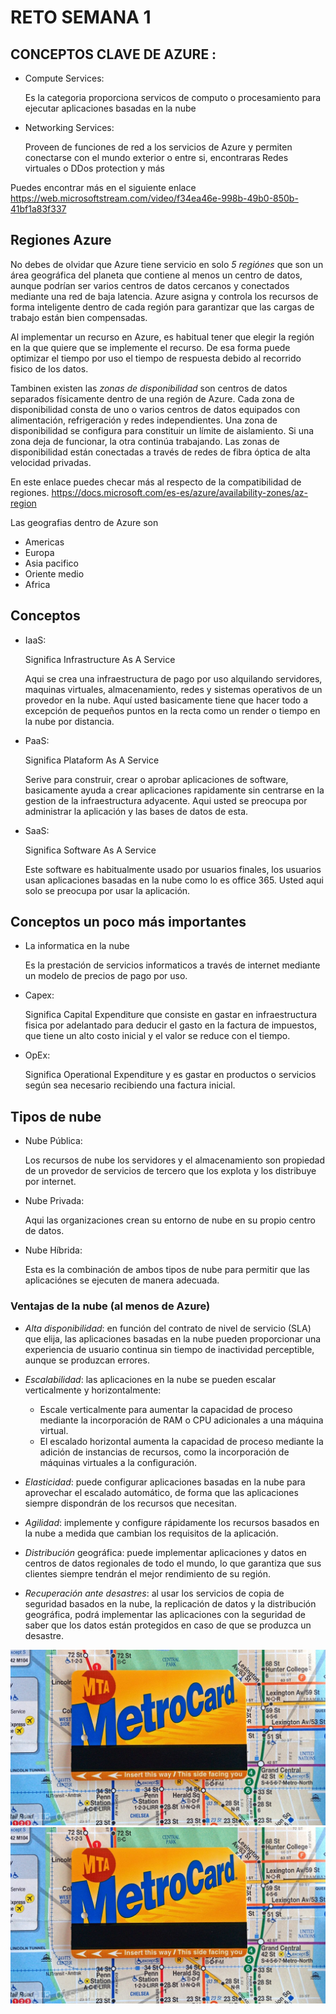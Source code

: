 # RETO SEMANA 1 #
## CONCEPTOS CLAVE DE AZURE : 
- Compute Services:

  Es la categoria proporciona servicos de computo o procesamiento para ejecutar aplicaciones basadas en la nube

- Networking Services:
  
  Proveen de funciones de red a los servicios de Azure y permiten conectarse con el mundo exterior o entre si, encontraras Redes virtuales o DDos protection y más

Puedes encontrar más en el siguiente enlace <https://web.microsoftstream.com/video/f34ea46e-998b-49b0-850b-41bf1a83f337>

## Regiones Azure ##
No debes de olvidar que Azure tiene servicio en solo _5 regiónes_ que son un área geográfica del planeta que contiene al menos un centro de datos, aunque podrían ser varios centros de datos cercanos y conectados mediante una red de baja latencia. Azure asigna y controla los recursos de forma inteligente dentro de cada región para garantizar que las cargas de trabajo están bien compensadas.

Al implementar un recurso en Azure, es habitual tener que elegir la región en la que quiere que se implemente el recurso.
De esa forma puede optimizar el tiempo por uso el tiempo de respuesta debido al recorrido fisico de los datos.

Tambinen existen las *_zonas de disponibilidad_* son centros de datos separados físicamente dentro de una región de Azure. Cada zona de disponibilidad consta de uno o varios centros de datos equipados con alimentación, refrigeración y redes independientes. Una zona de disponibilidad se configura para constituir un límite de aislamiento. Si una zona deja de funcionar, la otra continúa trabajando. Las zonas de disponibilidad están conectadas a través de redes de fibra óptica de alta velocidad privadas.

En este enlace puedes checar más al respecto de la compatibilidad de regiones.
<https://docs.microsoft.com/es-es/azure/availability-zones/az-region>

Las geografias dentro de Azure son

- Americas
- Europa
- Asia pacifico
- Oriente medio
- Africa

## Conceptos
- IaaS:
  
  Significa Infrastructure As A Service
  
  Aqui se crea una infraestructura de pago por uso alquilando servidores, maquinas virtuales, almacenamiento, redes y sistemas operativos de un provedor en la nube. Aquí usted basicamente tiene que hacer todo a excepción de pequeños puntos en la recta como un render o tiempo en la nube por distancia.

- PaaS:
  
  Significa Plataform As A Service

  Serive para construir, crear o aprobar aplicaciones de software, basicamente ayuda a crear aplicaciones rapidamente sin centrarse en la gestion de la infraestructura adyacente. Aqui usted se preocupa por administrar la aplicación y las bases de datos de esta.
- SaaS:
  
  Significa Software As A Service

  Este software es habitualmente usado por usuarios finales, los usuarios usan aplicaciones basadas en la nube como lo es office 365. Usted aqui solo se preocupa por usar la aplicación.

## Conceptos un poco más importantes
- La informatica en la nube
  
  Es la prestación de servicios informaticos a través de internet mediante un modelo de precios de pago por uso.

- Capex:

  Significa Capital Expenditure que consiste en gastar en infraestructura fisica por adelantado para deducir el gasto en la factura de impuestos, que tiene un alto costo inicial y el valor se reduce con el tiempo.

- OpEx:

  
  Significa Operational Expenditure y es gastar en productos o servicios según sea necesario recibiendo una factura inicial.

## Tipos de nube

- Nube Pública:
  
  Los recursos de nube los servidores y el almacenamiento son propiedad de un provedor de servicios de tercero que los explota y los distribuye por internet.

- Nube Privada:
  
  Aqui las organizaciones crean su entorno de nube en su propio centro de datos.

- Nube Híbrida:
  
  Esta es la combinación de ambos tipos de nube para permitir que las aplicaciónes se ejecuten de manera adecuada.
  
### Ventajas de la nube (al menos de Azure)
- _Alta disponibilidad_: en función del contrato de nivel de servicio (SLA) que elija, las aplicaciones basadas en la nube pueden proporcionar una experiencia de usuario continua sin tiempo de inactividad perceptible, aunque se produzcan errores.
- _Escalabilidad_: las aplicaciones en la nube se pueden escalar verticalmente y horizontalmente:
  
  - Escale verticalmente para aumentar la capacidad de proceso mediante la incorporación de RAM o CPU adicionales a una máquina virtual.
  - El escalado horizontal aumenta la capacidad de proceso mediante la adición de instancias de recursos, como la incorporación de máquinas virtuales a la configuración.

- _Elasticidad_: puede configurar aplicaciones basadas en la nube para aprovechar el escalado automático, de forma que las aplicaciones siempre dispondrán de los recursos que necesitan.  

- _Agilidad_: implemente y configure rápidamente los recursos basados en la nube a medida que cambian los requisitos de la aplicación.

- _Distribución_ geográfica: puede implementar aplicaciones y datos en centros de datos regionales de todo el mundo, lo que garantiza que sus clientes siempre tendrán el mejor rendimiento de su región.
- _Recuperación ante desastres_: al usar los servicios de copia de seguridad basados en la nube, la replicación de datos y la distribución geográfica, podrá implementar las aplicaciones con la seguridad de saber que los datos están protegidos en caso de que se produzca un desastre.


![Screenshot](Imagenes\A.jpg) 
![](./Imagenes/A.jpg)